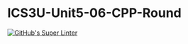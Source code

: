 # ICS3U-Unit5-06-CPP-Round

[![GitHub's Super Linter](https://github.com/liam-fletcher1/ICS3U-Unit5-06-CPP-Round/workflows/GitHub's%20Super%20Linter/badge.svg)](https://github.com/liam-fletcher1/ICS3U-Unit5-06-CPP-Round/actions)
